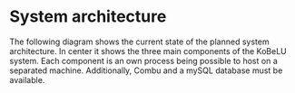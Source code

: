 # System architecture
The following diagram shows the current state of the planned system architecture.
In center it shows the three main components of the KoBeLU system. Each component is an own process being possible to host on a separated machine.
Additionally, Combu and a mySQL database must be available.